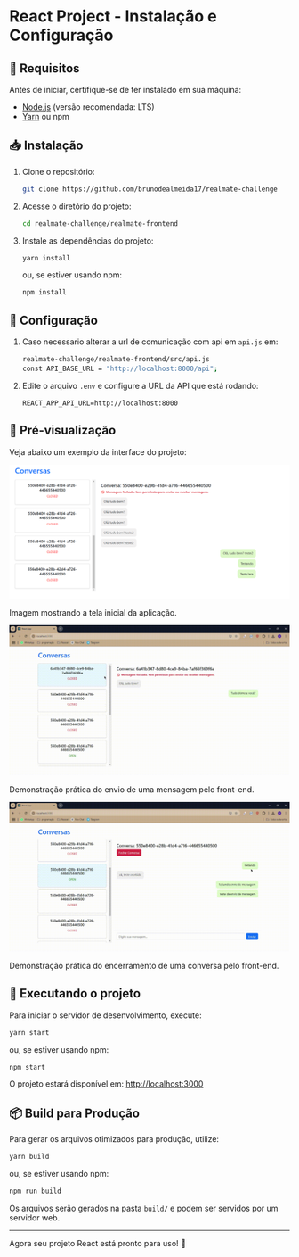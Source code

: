 # React Project - Instalação e Configuração

## 📌 Requisitos

Antes de iniciar, certifique-se de ter instalado em sua máquina:

- [Node.js](https://nodejs.org/) (versão recomendada: LTS)
- [Yarn](https://yarnpkg.com/) ou npm

## 📥 Instalação

1. Clone o repositório:

   ```bash
   git clone https://github.com/brunodealmeida17/realmate-challenge
   ```

2. Acesse o diretório do projeto:

   ```bash
   cd realmate-challenge/realmate-frontend
   ```

3. Instale as dependências do projeto:

   ```bash
   yarn install
   ```

   ou, se estiver usando npm:

   ```bash
   npm install
   ```

## 🔧 Configuração

1. Caso necessario alterar a url de comunicação com api em `api.js` em:

   ```bash
   realmate-challenge/realmate-frontend/src/api.js
   const API_BASE_URL = "http://localhost:8000/api";
   ```

2. Edite o arquivo `.env` e configure a URL da API que está rodando:

   ```env
   REACT_APP_API_URL=http://localhost:8000
   ```

## 📸 Pré-visualização

Veja abaixo um exemplo da interface do projeto:

![Preview da aplicação](screenshots/imagemtela.png)

Imagem mostrando a tela inicial da aplicação.

![Teste de envio da aplicação](screenshots/testedeenvio.gif)

Demonstração prática do envio de uma mensagem pelo front-end.

![Teste de encerramento de conversa](screenshots/testeencerramento.gif)

Demonstração prática do encerramento de uma conversa pelo front-end.

## 🚀 Executando o projeto

Para iniciar o servidor de desenvolvimento, execute:

```bash
yarn start
```

ou, se estiver usando npm:

```bash
npm start
```

O projeto estará disponível em: [http://localhost:3000](http://localhost:3000)

## 📦 Build para Produção

Para gerar os arquivos otimizados para produção, utilize:

```bash
yarn build
```

ou, se estiver usando npm:

```bash
npm run build
```

Os arquivos serão gerados na pasta `build/` e podem ser servidos por um servidor web.

---

Agora seu projeto React está pronto para uso! 🚀

